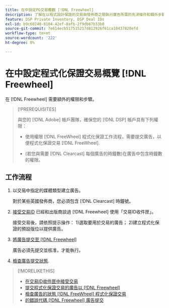 ```yaml
---
title: 在中設定PG交易概觀 [!DNL Freewheel]
description: 了解在以程式設計保證的交易與發佈商之間執行廣告所需的先決條件和額外步驟 [!DNL Freewheel].
feature: DSP Private Inventory, DSP Deal IDs
exl-id: b9c60248-8104-42ef-8afb-2f9db67b33b0
source-git-commit: 7e614ecb517515217d812926f61ca10437820efd
workflow-type: tm+mt
source-wordcount: '222'
ht-degree: 0%

---
```


# 在中設定程式化保證交易概覽 [!DNL Freewheel]

在 [!DNL Freewheel] 需要額外的權限和步驟。

>[!PREREQUISITES]
>
>與您的 [!DNL Adobe] 帳戶團隊，確保您的 [!DNL DSP] 帳戶具有下列權限：
>
>* 使用權限 [!DNL FreeWheel] 程式化保證工作流程，需要提交廣告，以便程式化保證交易 [!DNL FreeWheel].
>
>* (若您與需要 [!DNL Clearcast] 每個廣告的時鐘數)在廣告中包含時鐘數的權限。


## 工作流程

1. 以交易中指定的媒體類型建立廣告。

   對於某些英國發佈商，您必須包含 [!DNL Clearcast] 時鐘號。

1. [接受交易ID](#programmatic-guaranteed-set-up.md#pg-setup-deal-id-inbox) 已經和出版商談過 [!DNL Freewheel] 使用「交易ID收件匣」。

   接受交易後，請依照提示操作： 1)選取要用於交易的廣告； 2)建立程式化保證的預設版位以提供廣告。

1. [將廣告提交至 [!DNL Freewheel]](freewheel-submit.md)

   廣告必須先提交並核准，才能執行。

1. [檢查廣告提交狀態](freewheel-check-status.md).

>[!MORELIKETHIS]
>
>* [在交易ID收件匣中接受交易](deal-id-inbox-accept.md)
>* [提交程式化保證交易的廣告以 [!DNL Freewheel]](freewheel-submit.md)
>* [檢查廣告的狀態 [!DNL FreeWheel] 程式化保證交易](freewheel-check-status.md)
>* [的錯誤代碼 [!DNL Freewheel] 廣告提交](freewheel-error-codes.md)

